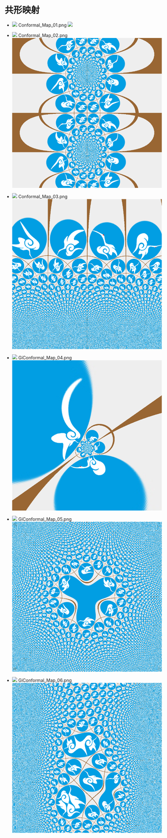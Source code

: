 # 共形映射
* ![](http://latex.codecogs.com/gif.latex?{f}(&space;z&space;)=\\arcsin&space;z)
Conformal_Map_01.png
![](/XianYunGu.com/001_ConformalMapping/Conformal_Map_01.png)


* ![](http://latex.codecogs.com/gif.latex?{f}(z)=\\arctan&space;z)
Conformal_Map_02.png
![](/001_ConformalMapping/Conformal_Map_02.png)


* ![](http://latex.codecogs.com/gif.latex?{f}(z)=\\ln&space;z)
Conformal_Map_03.png
![](/001_ConformalMapping/Conformal_Map_03.png)


* ![](http://latex.codecogs.com/gif.latex?{f}(z)=\\frac{z&plus;{i}-0.2}{2z&plus;1})
GiConformal_Map_04.png
![](/001_ConformalMapping/GiConformal_Map_04.png)


* ![](http://latex.codecogs.com/gif.latex?{f}(z)={{(z&plus;{i}-0.2)}^{1/3}})
GiConformal_Map_05.png
![](/001_ConformalMapping/GiConformal_Map_05.png)


* ![](http://latex.codecogs.com/gif.latex?{if}(z)=\\sin&space;z&plus;\\frac{{(z&plus;i-0.2)}^{2}}{3})
GiConformal_Map_06.png
![](/001_ConformalMapping/GiConformal_Map_06.png)
